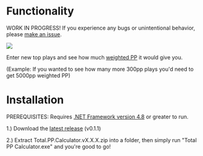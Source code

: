 # Functionality
WORK IN PROGRESS! If you experience any bugs or unintentional behavior, please [make an issue](https://github.com/iceflarexd/osu-Total-PP-Calculator/issues/new/choose).

![](https://i.imgur.com/yEJkTD9.png)

Enter new top plays and see how much [weighted PP](https://osu.ppy.sh/wiki/en/Performance_points/Weighting_system) it would give you.

(Example: If you wanted to see how many more 300pp plays you'd need to get 5000pp weighted PP)

# Installation
PREREQUISITES: Requires [.NET Framework version 4.8](https://dotnet.microsoft.com/en-us/download/dotnet-framework/thank-you/net48-web-installer) or greater to run.

1.) Download the [latest release](https://github.com/iceflarexd/osu-Total-PP-Calculator/releases/download/v.0.1.1/Total.PP.Calculator.v0.1.1.zip) (v0.1.1)

2.) Extract Total.PP.Calculator.vX.X.X.zip into a folder, then simply run "Total PP Calculator.exe" and you're good to go!
